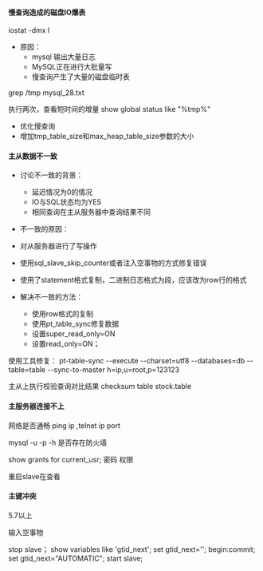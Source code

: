 #### 慢查询造成的磁盘IO爆表

iostat -dmx l

- 原因：
  - mysql 输出大量日志
  - MySQL正在进行大批量写
  - 慢查询产生了大量的磁盘临时表

grep /tmp mysql_28.txt

执行两次，查看短时间的增量
show global status like "%tmp%"

- 优化慢查询
- 增加tmp_table_size和max_heap_table_size参数的大小


#### 主从数据不一致
- 讨论不一致的背景：
  - 延迟情况为0的情况
  - IO与SQL状态均为YES
  - 相同查询在主从服务器中查询结果不同

- 不一致的原因：
 - 对从服务器进行了写操作
 - 使用sql_slave_skip_counter或者注入空事物的方式修复错误
 - 使用了statement格式复制，二进制日志格式为段，应该改为row行的格式


- 解决不一致的方法：
  - 使用row格式的复制
  - 使用pt_table_sync修复数据
  - 设置super_read_only=ON
  - 设置read_only=ON；


使用工具修复：
pt-table-sync --execute --charset=utf8 --databases=db --table=table --sync-to-master h=ip,u=root,p=123123


主从上执行校验查询对比结果
checksum table stock.table

#### 主服务器连接不上
网络是否通畅 ping ip ,telnet ip port

mysql -u -p -h
是否存在防火墙

show grants for current_usr;
密码 权限

重启slave在查看


#### 主键冲突
5.7以上

输入空事物

stop slave；
show variables like 'gtid_next';
set gtid_next='';
begin:commit;
set gtid_next="AUTOMATIC";
start slave;
